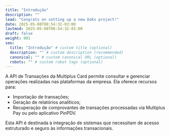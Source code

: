 ```yaml
---
title: "Introdução"
description: ""
lead: "Congrats on setting up a new Doks project!"
date: 2025-05-08T08:54:32-03:00
lastmod: 2025-05-08T08:54:32-03:00
draft: false
weight: 901
seo:
  title: "Introdução" # custom title (optional)
  description: "" # custom description (recommended)
  canonical: "" # custom canonical URL (optional)
  robots: "" # custom robot tags (optional)
---
```


A API de Transações da Multiplus Card permite consultar e gerenciar operações realizadas nas plataformas da empresa. Ela oferece recursos para:

- Importação de transações;
- Geração de relatórios analíticos;
- Recuperação de comprovantes de transações processadas via Multiplus Pay ou pelo aplicativo PinPDV.

Esta API é destinada à integração de sistemas que necessitam de acesso estruturado e seguro às informações transacionais.

